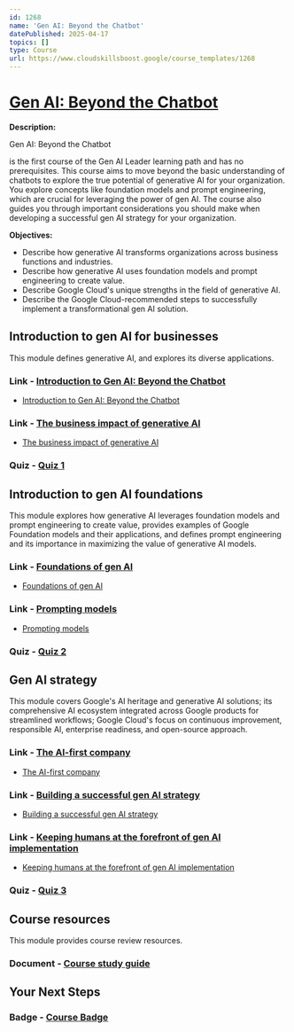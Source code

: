 ```yaml
---
id: 1268
name: 'Gen AI: Beyond the Chatbot'
datePublished: 2025-04-17
topics: []
type: Course
url: https://www.cloudskillsboost.google/course_templates/1268
---
```


# [Gen AI: Beyond the Chatbot](https://www.cloudskillsboost.google/course_templates/1268)

**Description:**

 Gen AI: Beyond the Chatbot

is the first course of the Gen AI Leader learning path and has no prerequisites. This course aims to move beyond the basic understanding of chatbots to explore the true potential of generative AI for your organization. You explore concepts like foundation models and prompt engineering, which are crucial for leveraging the power of gen AI. The course also guides you through important considerations you should make when developing a successful gen AI strategy for your organization.

**Objectives:**

- Describe how generative AI transforms organizations across business functions and industries.
- Describe how generative AI uses foundation models and prompt engineering to create value.
- Describe Google Cloud's unique strengths in the field of generative AI.
- Describe the Google Cloud-recommended steps to successfully implement a transformational gen AI solution.

## Introduction to gen AI for businesses

This module defines generative AI, and explores its diverse applications.

### Link - [Introduction to Gen AI: Beyond the Chatbot](https://www.cloudskillsboost.google/course_templates/1268/documents/530785)

- [Introduction to Gen AI: Beyond the Chatbot](https://storage.googleapis.com/cloud-training/cls-html5-courses/C-GENBTC-B/GAILCourse1CGENBTCBGenAIBeyondtheChatbot/index.html#/page/67616a9c06a8b577acf14d40)

### Link - [The business impact of generative AI](https://www.cloudskillsboost.google/course_templates/1268/documents/530786)

- [The business impact of generative AI](https://storage.googleapis.com/cloud-training/cls-html5-courses/C-GENBTC-B/GAILCourse1CGENBTCBGenAIBeyondtheChatbot/index.html#/page/67879310fcdd45ac3a26ca48)

### Quiz - [Quiz 1](https://www.cloudskillsboost.google/course_templates/1268/quizzes/530787)

## Introduction to gen AI foundations

This module explores how generative AI leverages foundation models and prompt engineering to create value, provides examples of Google Foundation models and their applications, and defines prompt engineering and its importance in maximizing the value of generative AI models.

### Link - [Foundations of gen AI](https://www.cloudskillsboost.google/course_templates/1268/documents/530788)

- [Foundations of gen AI](https://storage.googleapis.com/cloud-training/cls-html5-courses/C-GENBTC-B/GAILCourse1CGENBTCBGenAIBeyondtheChatbot/index.html#/page/67617f1806a8b577acfbee55)

### Link - [Prompting models](https://www.cloudskillsboost.google/course_templates/1268/documents/530789)

- [Prompting models](https://storage.googleapis.com/cloud-training/cls-html5-courses/C-GENBTC-B/GAILCourse1CGENBTCBGenAIBeyondtheChatbot/index.html#/page/6787938efcdd45ac3a26e382)

### Quiz - [Quiz 2](https://www.cloudskillsboost.google/course_templates/1268/quizzes/530790)

## Gen AI strategy

This module covers Google's AI heritage and generative AI solutions; its comprehensive AI ecosystem integrated across Google products for streamlined workflows; Google Cloud's focus on continuous improvement, responsible AI, enterprise readiness, and open-source approach.

### Link - [The AI-first company](https://www.cloudskillsboost.google/course_templates/1268/documents/530791)

- [The AI-first company](https://storage.googleapis.com/cloud-training/cls-html5-courses/C-GENBTC-B/GAILCourse1CGENBTCBGenAIBeyondtheChatbot/index.html#/page/6763d53f1c92c4e3e74a2b95)

### Link - [Building a successful gen AI strategy](https://www.cloudskillsboost.google/course_templates/1268/documents/530792)

- [Building a successful gen AI strategy](https://storage.googleapis.com/cloud-training/cls-html5-courses/C-GENBTC-B/GAILCourse1CGENBTCBGenAIBeyondtheChatbot/index.html#/page/6787944efcdd45ac3a270587)

### Link - [Keeping humans at the forefront of gen AI implementation](https://www.cloudskillsboost.google/course_templates/1268/documents/530793)

- [Keeping humans at the forefront of gen AI implementation](https://storage.googleapis.com/cloud-training/cls-html5-courses/C-GENBTC-B/GAILCourse1CGENBTCBGenAIBeyondtheChatbot/index.html#/page/67879448fcdd45ac3a2701dc)

### Quiz - [Quiz 3](https://www.cloudskillsboost.google/course_templates/1268/quizzes/530794)

## Course resources

This module provides course review resources.

### Document - [Course study guide](https://www.cloudskillsboost.google/course_templates/1268/documents/530795)

## Your Next Steps

### Badge - [Course Badge](https://www.cloudskillsboost.googleNone)
